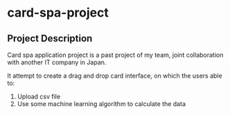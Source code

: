 # card-spa-project

## Project Description
Card spa application project is a past project of my team, joint collaboration with another IT company in Japan.

It attempt to create a drag and drop card interface, on which the users able to:
1. Upload csv file
2. Use some machine learning algorithm to calculate the data
